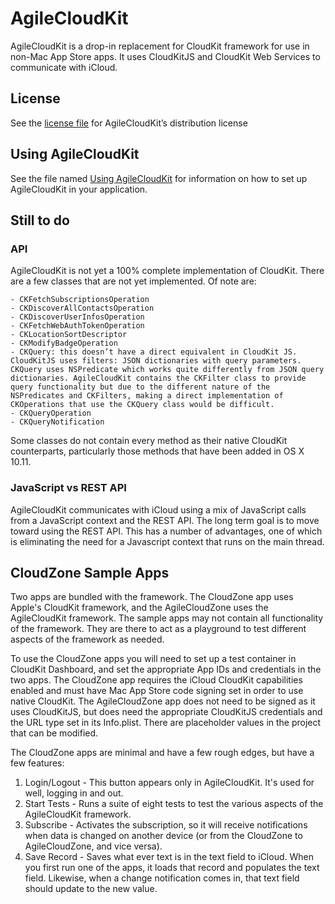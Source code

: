 # AgileCloudKit

AgileCloudKit is a drop-in replacement for CloudKit framework for use in non-Mac App Store apps. It uses CloudKitJS and CloudKit Web Services to communicate with iCloud.

## License

See the [license file](License.txt) for AgileCloudKit’s distribution license

## Using AgileCloudKit

See the file named [Using AgileCloudKit](Using%20AgileCloudKit.md) for information on how to set up AgileCloudKit in your application.

## Still to do

### API

AgileCloudKit is not yet a 100% complete implementation of CloudKit. There are a few classes that are not yet implemented. Of note are:

	- CKFetchSubscriptionsOperation
	- CKDiscoverAllContactsOperation
	- CKDiscoverUserInfosOperation
	- CKFetchWebAuthTokenOperation
	- CKLocationSortDescriptor
	- CKModifyBadgeOperation
	- CKQuery: this doesn’t have a direct equivalent in CloudKit JS. CloudKitJS uses filters: JSON dictionaries with query parameters.  CKQuery uses NSPredicate which works quite differently from JSON query dictionaries. AgileCloudKit contains the CKFilter class to provide query functionality but due to the different nature of the NSPredicates and CKFilters, making a direct implementation of CKOperations that use the CKQuery class would be difficult.
	- CKQueryOperation
	- CKQueryNotification

Some classes do not contain every method as their native CloudKit counterparts, particularly those methods that have been added in OS X 10.11.

### JavaScript vs REST API

AgileCloudKit communicates with iCloud using a mix of JavaScript calls from a JavaScript context and the REST API. The long term goal is to move toward using the REST API. This has a number of advantages, one of which is eliminating the need for a Javascript context that runs on the main thread.

## CloudZone Sample Apps

Two apps are bundled with the framework. The CloudZone app uses Apple's CloudKit framework, and the AgileCloudZone uses the AgileCloudKit framework. The sample apps may not contain all functionality of the framework. They are there to act as a playground to test different aspects of the framework as needed.

To use the CloudZone apps you will need to set up a test container in CloudKit Dashboard, and set the appropriate App IDs and credentials in the two apps. The CloudZone app requires the iCloud CloudKit capabilities enabled and must have Mac App Store code signing set in order to use native CloudKit. The AgileCloudZone app does not need to be signed as it uses CloudKitJS, but does need the appropriate CloudKitJS credentials and the URL type set in its Info.plist. There are placeholder values in the project that can be modified.

The CloudZone apps are minimal and have a few rough edges, but have a few features:

1. Login/Logout - This button appears only in AgileCloudKit. It's used for well, logging in and out.
2. Start Tests - Runs a suite of eight tests to test the various aspects of the AgileCloudKit framework.
3. Subscribe - Activates the subscription, so it will receive notifications when data is changed on another device (or from the CloudZone to AgileCloudZone, and vice versa).
4. Save Record - Saves what ever text is in the text field to iCloud. When you first run one of the apps, it loads that record and populates the text field. Likewise, when a change notification comes in, that text field should update to the new value.
